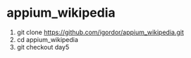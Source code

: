 # appium_wikipedia


1. git clone https://github.com/igordor/appium_wikipedia.git
2. cd appium_wikipedia
3. git checkout day5
